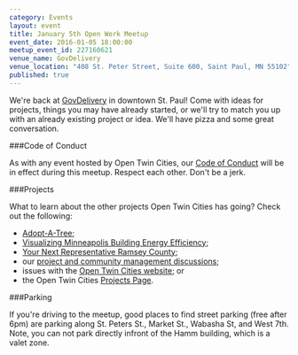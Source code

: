 ```yaml
---
category: Events
layout: event
title: January 5th Open Work Meetup
event_date: 2016-01-05 18:00:00
meetup_event_id: 227160621
venue_name: GovDelivery 
venue_location: "408 St. Peter Street, Suite 600, Saint Paul, MN 55102"
published: true 
---
```


We're back at [GovDelivery](http://www.govdelivery.com/) in downtown St. Paul! 
Come with ideas for projects, things you may have already started, or we'll try
to match you up with an already existing project or idea. We'll have pizza and 
some great conversation.

###Code of Conduct

As with any event hosted by Open Twin Cities, our [Code of Conduct](/about/code-of-conduct/) 
will be in effect during this meetup. Respect each other. Don't be a jerk.

###Projects

What to learn about the other projects Open Twin Cities has going? Check out 
the following:

- [Adopt-A-Tree](https://github.com/ballPointPenguin/adopt-a-tree);
- [Visualizing Minneapolis Building Energy Efficiency](https://groups.google.com/forum/#!topic/twin-cities-brigade/fCqgHHATNw8);
- [Your Next Representative Ramsey County](https://groups.google.com/forum/#%21topic/twin-cities-brigade/SbX4B_Fhp7w);
- our [project and community management discussions](http://bit.ly/manageOTC);
- issues with the [Open Twin Cities website](https://github.com/OpenTwinCities/opentwincities.github.com); or 
- the Open Twin Cities [Projects Page](/projects).

###Parking

If you're driving to the meetup, good places to find street parking (free after
6pm) are parking along St. Peters St., Market St., Wabasha St, and West 7th. 
Note, you can not park directly infront of the Hamm building, which is a valet 
zone. 
